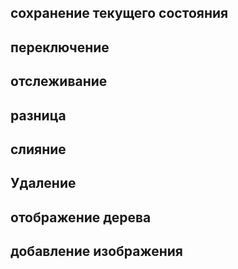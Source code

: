 ## сохранение текущего состояния


## переключение

## отслеживание


## разница


## cлияние


## Удаление


## отображение дерева


## добавление изображения

